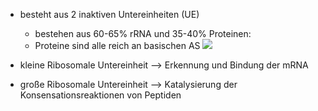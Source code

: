 - besteht aus 2 inaktiven Untereinheiten (UE)
	- bestehen aus 60-65% rRNA und 35-40% Proteinen:
	- Proteine sind alle reich an basischen AS
	![](Pasted%20image%2020231106112202.png)

- kleine Ribosomale Untereinheit 
	--> Erkennung und Bindung der mRNA
- große Ribosomale Untereinheit 
	--> Katalysierung der Konsensationsreaktionen von Peptiden 